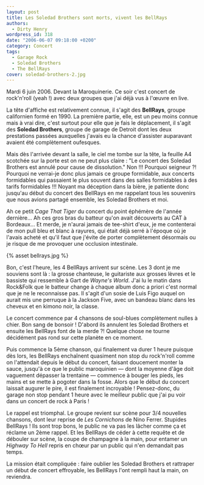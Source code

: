 ```yaml
---
layout: post
title: Les Soledad Brothers sont morts, vivent les BellRays
authors:
  - Dirty Henry
wordpress_id: 318
date: "2006-06-07 09:18:00 +0200"
category: Concert
tags:
  - Garage Rock
  - Soledad Brothers
  - The BellRays
cover: soledad-brothers-2.jpg
---
```


Mardi 6 juin 2006. Devant la Maroquinerie. Ce soir c'est concert de rock'n'roll
(yeah !) avec deux groupes que j'ai déjà vus à l'œuvre en live.

La tête d'affiche est relativement connue, il s'agit des **BellRays**, groupe
californien formé en 1990. La première partie, elle, est un peu moins connue
mais à vrai dire, c'est surtout pour elle que je fais le déplacement, il s'agit
des **Soledad Brothers**, groupe de garage de Detroit dont les deux prestations
passées auxquelles j'avais eu la chance d'assister auparavant avaient été
complètement oufesques.

Mais dès l'arrivée devant la salle, le ciel me tombe sur la tête, la feuille A4
scotchée sur la porte est on ne peut plus claire : "Le concert des Soledad
Brothers est annulé pour cause de dissolution." Non !!! Pourquoi seigneur ⁈
Pourquoi ne verrai-je donc plus jamais ce groupe formidable, aux concerts
formidables qui passaient le plus souvent dans des salles formidables à des
tarifs formidables !!! Noyant ma déception dans la bière, je patiente donc
jusqu'au début du concert des BellRays en me rappelant tous les souvenirs que
nous avions partagé ensemble, les Soledad Brothers et moi.

Ah ce petit _Cage That Tiger_ du concert du point éphémère de l'année dernière…
Ah ces gros bras du batteur qu'on avait découverts au CAT à Bordeaux… Et merde,
je n'aurai jamais de tee-shirt d'eux, je me contenterai de mon pull bleu et
blanc à rayures, qui était déjà serré à l'époque où je l'avais acheté et qu'il
faut que j'évite de porter complètement désormais ou je risque de me provoquer
une occlusion intestinale.

{% asset bellrays.jpg %}

Bon, c'est l'heure, les 4 BellRays arrivent sur scène. Les 3 dont je me souviens
sont là : la grosse chanteuse, le guitariste aux grosses lèvres et le bassiste
qui ressemble à Gart de _Wayne's World_. J'ai lu le matin dans Rock&Folk que le
batteur change à chaque album donc a priori c'est normal que je ne le
reconnaisse pas. Il s'agit d'un sosie de Luis Figo auquel on aurait mis une
perruque à la Jackson Five, avec un bandeau blanc dans les cheveux et en kimono
noir, la classe.

Le concert commence par 4 chansons de soul-blues complètement nulles à chier.
Bon sang de bonsoir ! D'abord ils annulent les Soledad Brothers et ensuite les
BellRays font de la merde ⁈ Quelque chose ne tourne décidément pas rond sur
cette planète en ce moment.

Puis commence la 5ème chanson, qui finalement va durer 1 heure puisque dès lors,
les BellRays enchaînent quasiment non stop du rock'n'roll comme on l'attendait
depuis le début du concert, faisant doucement monter la sauce, jusqu'à ce que le
public maroquinien — dont la moyenne d'âge doit vaguement dépasser la trentaine
— commence à bouger les pieds, les mains et se mette à pogoter dans la fosse.
Alors que le début du concert laissait augurer le pire, il est finalement
incroyable ! Pensez-donc, du garage non stop pendant 1 heure avec le meilleur
public que j'ai pu voir dans un concert de rock à Paris !

Le rappel est triomphal. Le groupe revient sur scène pour 3/4 nouvelles
chansons, dont leur reprise de _Les Cornichons_ de Nino Ferrer. Stupides
BellRays ! Ils sont trop bons, le public ne va pas les lâcher comme ça et
réclame un 2ème rappel. Et les BellRays de céder à cette requête et de débouler
sur scène, la coupe de champagne à la main, pour entamer un _Highway To Hell_
repris en chœur par un public qui n'en demandait pas temps.

La mission était compliquée : faire oublier les Soledad Brothers et rattraper un
début de concert effroyable, les BellRays l'ont rempli haut la main, on
reviendra.
